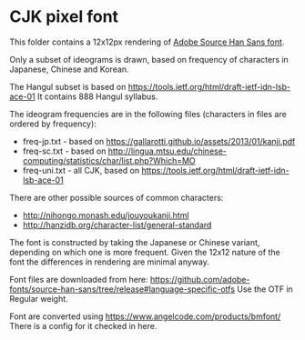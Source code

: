 # CJK pixel font

This folder contains a 12x12px rendering of
[Adobe Source Han Sans font](https://github.com/adobe-fonts/source-han-sans).

Only a subset of ideograms is drawn, based on frequency of characters in Japanese, Chinese
and Korean.

The Hangul subset is based on https://tools.ietf.org/html/draft-ietf-idn-lsb-ace-01
It contains 888 Hangul syllabus.

The ideogram frequencies are in the following files (characters in files are ordered
by frequency):
* freq-jp.txt - based on https://gallarotti.github.io/assets/2013/01/kanji.pdf
* freq-sc.txt - based on http://lingua.mtsu.edu/chinese-computing/statistics/char/list.php?Which=MO
* freq-uni.txt - all CJK, based on https://tools.ietf.org/html/draft-ietf-idn-lsb-ace-01

There are other possible sources of common characters:
* http://nihongo.monash.edu/jouyoukanji.html
* http://hanzidb.org/character-list/general-standard

The font is constructed by taking the Japanese or Chinese variant, depending on which 
one is more frequent.
Given the 12x12 nature of the font the differences in rendering are minimal anyway.

Font files are downloaded from here: https://github.com/adobe-fonts/source-han-sans/tree/release#language-specific-otfs
Use the OTF in Regular weight.

Font are converted using https://www.angelcode.com/products/bmfont/
There is a config for it checked in here.
